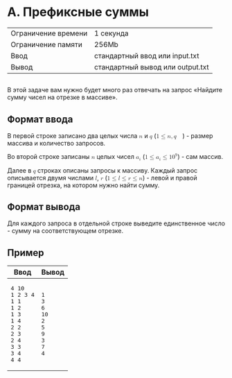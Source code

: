 <div class="problem-statement">
   <div class="header">
      <h1 class="title">A. Префиксные суммы</h1>
      <table>
         <tr class="time-limit">
            <td class="property-title">Ограничение времени</td>
            <td>1&nbsp;секунда</td>
         </tr>
         <tr class="memory-limit">
            <td class="property-title">Ограничение памяти</td>
            <td>256Mb</td>
         </tr>
         <tr class="input-file">
            <td class="property-title">Ввод</td>
            <td colspan="1">стандартный ввод или input.txt</td>
         </tr>
         <tr class="output-file">
            <td class="property-title">Вывод</td>
            <td colspan="1">стандартный вывод или output.txt</td>
         </tr>
      </table>
   </div>
   <h2></h2>
   <div class="legend"> В этой задаче вам нужно будет много раз отвечать на запрос «Найдите сумму чисел на отрезке в массиве». </div>
   <h2>Формат ввода</h2>
   <div class="input-specification"> В первой строке записано два целых числа <!--l. 50--><math display="inline" style="text-indent: 0em;" xmlns="http://www.w3.org/1998/Math/MathML"><mi>n</mi></math>
      и <!--l. 50--><math display="inline" style="text-indent: 0em;" xmlns="http://www.w3.org/1998/Math/MathML"><mi>q</mi></math>
      (<!--l. 50--><math display="inline" style="text-indent: 0em;" xmlns="http://www.w3.org/1998/Math/MathML"><mn>1</mn> <mo>≤</mo>
      <mi>n</mi><mo>,</mo><mi>q</mi><mspace width="1em"> <mo>≤</mo> <mn>3</mn> <mo>⋅</mo> <mn>1</mn><msup><mrow><mn>0</mn></mrow><mrow><mn>5</mn></mrow></msup></mspace></math>)
      - размер массива и количество запросов. <!--l. 52-->
      <p style="text-indent: 0em;">Во второй строке записаны <!--l. 52--><math display="inline" style="text-indent: 0em;" xmlns="http://www.w3.org/1998/Math/MathML"><mi>n</mi></math>
      целых чисел <!--l. 52--><math display="inline" style="text-indent: 0em;" xmlns="http://www.w3.org/1998/Math/MathML"><msub><mrow><mi>a</mi></mrow><mrow><mi>i</mi></mrow></msub></math>
      (<!--l. 52--><math display="inline" style="text-indent: 0em;" xmlns="http://www.w3.org/1998/Math/MathML"><mn>1</mn> <mo>≤</mo>
      <msub><mrow><mi>a</mi></mrow><mrow><mi>i</mi></mrow></msub> <mo>≤</mo> <mn>1</mn><msup><mrow><mn>0</mn></mrow><mrow><mn>9</mn></mrow></msup></math>)
      - сам массив. <!--l. 54-->
      </p><p style="text-indent: 0em;">Далее в <!--l. 54--><math display="inline" style="text-indent: 0em;" xmlns="http://www.w3.org/1998/Math/MathML"><mi>q</mi></math>
      строках описаны запросы к массиву. Каждый запрос описывается двумя числами <!--l. 54--><math display="inline" style="text-indent:
      0em;" xmlns="http://www.w3.org/1998/Math/MathML"><mi>l</mi></math>, <!--l. 54--><math display="inline" style="text-indent:
      0em;" xmlns="http://www.w3.org/1998/Math/MathML"><mi>r</mi></math> (<!--l. 54--><math display="inline" style="text-indent:
      0em;" xmlns="http://www.w3.org/1998/Math/MathML"><mn>1</mn> <mo>≤</mo> <mi>l</mi> <mo>≤</mo> <mi>r</mi> <mo>≤</mo> <mi>n</mi></math>)
      - левой и правой границей отрезка, на котором нужно найти сумму. </p>
      <p></p>
      
   </div>
   <h2>Формат вывода</h2>
   <div class="output-specification"> Для каждого запроса в отдельной строке выведите единственное число - сумму на соответствующем отрезке. </div>
   <h2>Пример</h2>
   <table class="sample-tests">
      <thead>
         <tr>
            <th>Ввод</th>
            <th>Вывод</th>
         </tr>
      </thead>
      <tbody>
         <tr>
            <td><pre>4 10
1 2 3 4
1 1
1 2
1 3
1 4
2 2
2 3
2 4
3 3
3 4
4 4
</pre></td>
            <td><pre>1
3
6
10
2
5
9
3
7
4
</pre></td>
         </tr>
      </tbody>
   </table>
</div></div>
